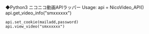 ◆Python3 ニコニコ動画APIラッパー
Usage:
	api = NicoVideo_API()
	api.get_video_info("smxxxxxx")

	api.set_cookie(mailadd,password)
	api.view_video("smxxxxxx")